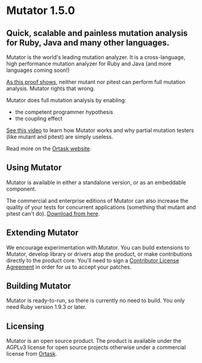 Mutator 1.5.0
==========================================

Quick, scalable and painless mutation analysis for Ruby, Java and many other languages.
------

Mutator is the world's leading mutation analyzer. It is a cross-language, high performance mutation analyzer for Ruby and Java (and more languages coming soon!)

[As this proof shows](https://gist.github.com/louismrose/11849546efd8cf496fc2#comment-1261635), neither mutant nor pitest can perform full mutation analysis. Mutator rights that wrong.

Mutator does full mutation analysis by enabling:
- the competent programmer hypothesis
- the coupling effect

[See this video](http://www.confreaks.com/videos/3274-mwrc-re-thinking-regression-testing) to learn how Mutator works and why partial mutation testers (like mutant and pitest) are simply useless.

Read more on the [Ortask website](http://ortask.com/mutator/).



Using Mutator
-----------

Mutator is available in either a standalone version, or as an embeddable component. 

The commercial and enterprise editions of Mutator can also increase the quality of your tests for concurrent applications (something that mutant and pitest can't do). [Download from here](http://ortask.com/mutator/).

 

Extending Mutator
---------------

We encourage experimentation with Mutator. You can build extensions to Mutator, develop library or drivers atop the product, or make contributions directly to the product core. You'll need to sign a [Contributor License Agreement](http://ortask.com/ortask-cla/) in order for us to accept your patches.


Building Mutator
--------------

Mutator is ready-to-run, so there is currently no need to build. You only need Ruby version 1.9.3 or later.


Licensing
---------

Mutator is an open source product. The product is available under the AGPLv3 license for open source projects otherwise under a commercial license from [Ortask](http://ortask.com/pricing-ortask-mutator/).
